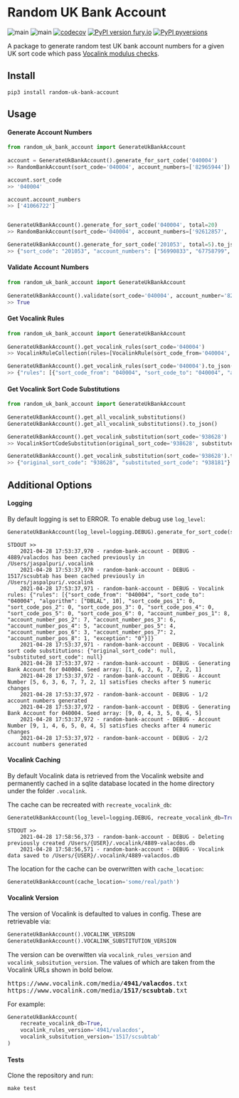 
# Random UK Bank Account

![main](https://github.com/j-puri/random-uk-bank-account/actions/workflows/python-test.yml/badge.svg)
![main](https://github.com/j-puri/random-uk-bank-account/actions/workflows/python-publish.yml/badge.svg) 
[![codecov](https://codecov.io/gh/j-puri/random-uk-bank-account/branch/main/graph/badge.svg?token=198PVGHJXA)](https://codecov.io/gh/j-puri/random-uk-bank-account)
[![PyPI version fury.io](https://badge.fury.io/py/random-uk-bank-account.svg)](https://pypi.org/project/random-uk-bank-account/)
[![PyPI pyversions](https://img.shields.io/pypi/pyversions/random-uk-bank-account.svg)](https://pypi.python.org/pypi/random-uk-bank-account/)


A package to generate random test UK bank account numbers for a given UK sort code
which pass [Vocalink modulus checks](https://www.vocalink.com/tools/modulus-checking/).



## Install

    pip3 install random-uk-bank-account
    
    
## Usage

#### Generate Account Numbers

```python
from random_uk_bank_account import GenerateUkBankAccount
    
account = GenerateUkBankAccount().generate_for_sort_code('040004')
>> RandomBankAccount(sort_code='040004', account_numbers=['82965944'])

account.sort_code
>> '040004'

account.account_numbers
>> ['41066722']


GenerateUkBankAccount().generate_for_sort_code('040004', total=20)
>> RandomBankAccount(sort_code='040004', account_numbers=['92612857', '76448619', '09409980', '95576964', '76299182', '68185209', '44888939', '55332169', '50496590', '42464621', '38534657', '44047783', '91289609', '32162555', '71814032', '33956578', '22465479', '82075062', '16446077', '22058275'])

GenerateUkBankAccount().generate_for_sort_code('201053', total=5).to_json()
>> {"sort_code": "201053", "account_numbers": ["56990833", "67758799", "72576465", "02666758", "28778256"]}
```

#### Validate Account Numbers

```python
from random_uk_bank_account import GenerateUkBankAccount
    
GenerateUkBankAccount().validate(sort_code='040004', account_number='82965944')
>> True
```
    
#### Get Vocalink Rules
    
```python
from random_uk_bank_account import GenerateUkBankAccount
    
GenerateUkBankAccount().get_vocalink_rules(sort_code='040004')
>> VocalinkRuleCollection(rules=[VocalinkRule(sort_code_from='040004', sort_code_to='040004', algorithm=VocalinkAlgorithmType(name='DBLAL', modulus=10), sort_code_pos_1=0, sort_code_pos_2=0, sort_code_pos_3=0, sort_code_pos_4=0, sort_code_pos_5=0, sort_code_pos_6=0, account_number_pos_1=8, account_number_pos_2=7, account_number_pos_3=6, account_number_pos_4=5, account_number_pos_5=4, account_number_pos_6=3, account_number_pos_7=2, account_number_pos_8=1, exception='0')])

GenerateUkBankAccount().get_vocalink_rules(sort_code='040004').to_json()
>> {"rules": [{"sort_code_from": "040004", "sort_code_to": "040004", "algorithm": ["DBLAL", 10], "sort_code_pos_1": 0, "sort_code_pos_2": 0, "sort_code_pos_3": 0, "sort_code_pos_4": 0, "sort_code_pos_5": 0, "sort_code_pos_6": 0, "account_number_pos_1": 8, "account_number_pos_2": 7, "account_number_pos_3": 6, "account_number_pos_4": 5, "account_number_pos_5": 4, "account_number_pos_6": 3, "account_number_pos_7": 2, "account_number_pos_8": 1, "exception": "0"}]}
```


#### Get Vocalink Sort Code Substitutions

```python
from random_uk_bank_account import GenerateUkBankAccount
    
GenerateUkBankAccount().get_all_vocalink_substitutions()
GenerateUkBankAccount().get_all_vocalink_substitutions().to_json()

GenerateUkBankAccount().get_vocalink_substitution(sort_code='938628')
>> VocalinkSortCodeSubstitution(original_sort_code='938628', substituted_sort_code='938181')

GenerateUkBankAccount().get_vocalink_substitution(sort_code='938628').to_json()
>> {"original_sort_code": "938628", "substituted_sort_code": "938181"}
```

## Additional Options

#### Logging

By default logging is set to ERROR. To enable debug use `log_level`: 

```python
GenerateUkBankAccount(log_level=logging.DEBUG).generate_for_sort_code(sort_code='040004', total=5)
```
```
STDOUT >>
    2021-04-28 17:53:37,970 - random-bank-account - DEBUG - 4889/valacdos has been cached previously in /Users/jaspalpuri/.vocalink
    2021-04-28 17:53:37,970 - random-bank-account - DEBUG - 1517/scsubtab has been cached previously in /Users/jaspalpuri/.vocalink
    2021-04-28 17:53:37,971 - random-bank-account - DEBUG - Vocalink rules: {"rules": [{"sort_code_from": "040004", "sort_code_to": "040004", "algorithm": ["DBLAL", 10], "sort_code_pos_1": 0, "sort_code_pos_2": 0, "sort_code_pos_3": 0, "sort_code_pos_4": 0, "sort_code_pos_5": 0, "sort_code_pos_6": 0, "account_number_pos_1": 8, "account_number_pos_2": 7, "account_number_pos_3": 6, "account_number_pos_4": 5, "account_number_pos_5": 4, "account_number_pos_6": 3, "account_number_pos_7": 2, "account_number_pos_8": 1, "exception": "0"}]}
    2021-04-28 17:53:37,971 - random-bank-account - DEBUG - Vocalink sort code substitutions: {"original_sort_code": null, "substituted_sort_code": null}
    2021-04-28 17:53:37,972 - random-bank-account - DEBUG - Generating Bank Account for 040004. Seed array: [1, 6, 2, 6, 7, 7, 2, 1] 
    2021-04-28 17:53:37,972 - random-bank-account - DEBUG - Account Number [5, 6, 3, 6, 7, 7, 2, 1] satisfies checks after 5 numeric changes
    2021-04-28 17:53:37,972 - random-bank-account - DEBUG - 1/2 account numbers generated
    2021-04-28 17:53:37,972 - random-bank-account - DEBUG - Generating Bank Account for 040004. Seed array: [9, 0, 4, 3, 5, 0, 4, 5] 
    2021-04-28 17:53:37,972 - random-bank-account - DEBUG - Account Number [9, 1, 4, 6, 5, 0, 4, 5] satisfies checks after 4 numeric changes
    2021-04-28 17:53:37,972 - random-bank-account - DEBUG - 2/2 account numbers generated
```

#### Vocalink Caching
By default Vocalink data is retrieved from the Vocalink website and permanently cached in a sqlite database located in 
the home directory under the folder `.vocalink`.

The cache can be recreated with `recreate_vocalink_db`:

```python
GenerateUkBankAccount(log_level=logging.DEBUG, recreate_vocalink_db=True)
```
```
STDOUT >>
    2021-04-28 17:58:56,373 - random-bank-account - DEBUG - Deleting previously created /Users/{USER}/.vocalink/4889-valacdos.db
    2021-04-28 17:58:56,571 - random-bank-account - DEBUG - Vocalink data saved to /Users/{USER}/.vocalink/4889-valacdos.db
```
The location for the cache can be overwritten with `cache_location`:
```python
GenerateUkBankAccount(cache_location='some/real/path')
```

#### Vocalink Version
The version of Vocalink is defaulted to values in config. These are retrievable via:

```python
GenerateUkBankAccount().VOCALINK_VERSION
GenerateUkBankAccount().VOCALINK_SUBSTITUTION_VERSION
```
    
The version can be overwitten via `vocalink_rules_version` and `vocalink_subsitution_version`. The values of which 
are taken from the Vocalink URLs shown in bold below.
<pre>
https://www.vocalink.com/media/<b>4941/valacdos</b>.txt
https://www.vocalink.com/media/<b>1517/scsubtab</b>.txt
</pre>
For example: 

```python
GenerateUkBankAccount(
    recreate_vocalink_db=True, 
    vocalink_rules_version='4941/valacdos', 
    vocalink_subsitution_version='1517/scsubtab'
)
```

#### Tests
Clone the repository and run:

    make test